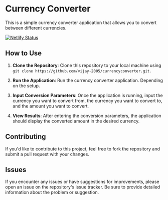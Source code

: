 
# Currency Converter

This is a simple currency converter application that allows you to convert between different currencies.

[![Netlify Status](https://api.netlify.com/api/v1/badges/7a8bb9c6-8569-4614-a4b9-35dfdba7c822/deploy-status)](https://app.netlify.com/sites/currencii/deploys)

## How to Use

1. **Clone the Repository**: Clone this repository to your local machine using `git clone https://github.com/vijay-2005/currencyconverter.git`.

2. **Run the Application**: Run the currency converter application. Depending on the setup.

3. **Input Conversion Parameters**: Once the application is running, input the currency you want to convert from, the currency you want to convert to, and the amount you want to convert.

4. **View Results**: After entering the conversion parameters, the application should display the converted amount in the desired currency.

## Contributing

If you'd like to contribute to this project, feel free to fork the repository and submit a pull request with your changes.

## Issues

If you encounter any issues or have suggestions for improvements, please open an issue on the repository's issue tracker. Be sure to provide detailed information about the problem or suggestion.



